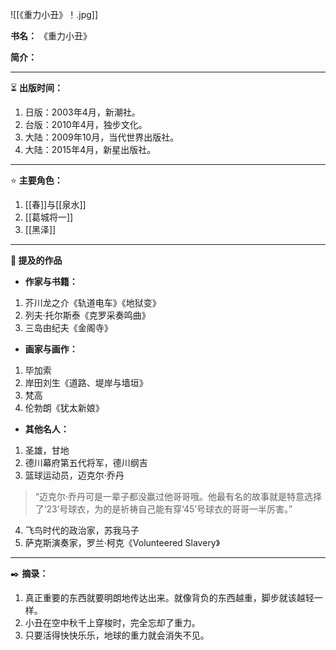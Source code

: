 
![[《重力小丑》！.jpg]]

**书名：** 《重力小丑》

**简介：** 

---

⏳ **出版时间：** 

1. 日版：2003年4月，新潮社。
2. 台版：2010年4月，独步文化。
3. 大陆：2009年10月，当代世界出版社。
4. 大陆：2015年4月，新星出版社。

---

⭐ **主要角色：**

1. [[春]]与[[泉水]]
2. [[葛城将一]]
3. [[黑泽]]

---

**📜 提及的作品**

- **作家与书籍：** 

1. 芥川龙之介《轨道电车》《地狱变》
2. 列夫·托尔斯泰《克罗采奏鸣曲》
3. 三岛由纪夫《金阁寺》

- **画家与画作：** 

1. 毕加索
2. 岸田刘生《道路、堤岸与墙垣》
3. 梵高
4. 伦勃朗《犹太新娘》

- **其他名人：**

1. 圣雄，甘地
2. 德川幕府第五代将军，德川纲吉
3. 篮球运动员，迈克尔·乔丹

> “迈克尔·乔丹可是一辈子都没赢过他哥哥哦。他最有名的故事就是特意选择了‘23’号球衣，为的是祈祷自己能有穿‘45’号球衣的哥哥一半厉害。”

4. 飞鸟时代的政治家，苏我马子
5. 萨克斯演奏家，罗兰·柯克《Volunteered Slavery》

---

✒️ **摘录：** 

1. 真正重要的东西就要明朗地传达出来。就像背负的东西越重，脚步就该越轻一样。
2. 小丑在空中秋千上穿梭时，完全忘却了重力。
3. 只要活得快快乐乐，地球的重力就会消失不见。
